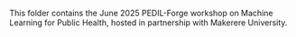 This folder contains the June 2025 PEDIL-Forge workshop on Machine Learning for Public Health, hosted in partnership with Makerere University.
